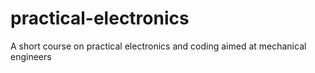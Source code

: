 # practical-electronics
A short course on practical electronics and coding aimed at mechanical engineers
